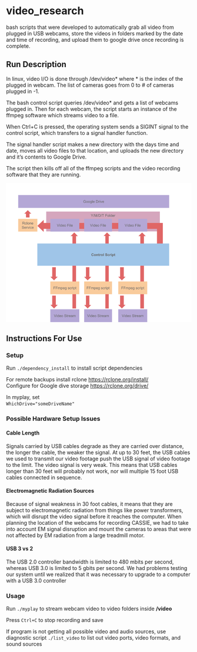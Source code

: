# video_research
bash scripts that were developed to automatically grab all video from plugged in USB webcams, store the videos in folders marked by the date and time of recording, and upload them to google drive once recording is complete.

## Run Description
In linux, video I/O is done through /dev/video* where * is the index of the plugged in webcam. The list of cameras goes from 0 to # of cameras plugged in -1.

The bash control script queries /dev/video* and gets a list of webcams plugged in. Then for each webcam, the script starts an instance of the ffmpeg software which streams video to a file.

When Ctrl+C is pressed, the operating system sends a SIGINT signal to the control script, which transfers to a signal handler function.

The signal handler script makes a new directory with the days time and date, moves all video files to that location, and uploads the new directory and it’s contents to Google Drive.

The script then kills off all of the ffmpeg scripts and the video recording software that they are running.

![alt text](https://raw.githubusercontent.com/osudrl/video_research/master/controlFlow.png)


## Instructions For Use
### Setup
Run `./dependency_install` to install script dependencies

For remote backups install rclone https://rclone.org/install/  
Configure for Google dive storage https://rclone.org/drive/  

In myplay, set  
`WhichDrive="someDriveName"`  

### Possible Hardware Setup Issues

#### Cable Length
Signals carried by USB cables degrade as they are carried over distance, the longer the cable, the weaker the signal. At up to 30 feet, the USB cables we used to transmit our video footage push the USB signal of video footage to the limit. The video signal is very weak. This means that USB cables longer than 30 feet will probably not work, nor will multiple 15 foot USB cables connected in sequence.

#### Electromagnetic Radiation Sources
Because of signal weakness in 30 foot cables, it means that they are subject to electromagnetic radiation from things like power transformers, which will disrupt the video signal before it reaches the computer. When planning the location of the webcams for recording CASSIE, we had to take into account EM signal disruption and mount the cameras to areas that were not affected by EM radiation from a large treadmill motor.


#### USB 3 vs 2
The USB 2.0 controller bandwidth is limited to 480 mbits per second, whereas USB 3.0 is limited to 5 gbits per second. 
We had problems testing our system until we realized that it was necessary to upgrade to a computer with a USB 3.0 controller


### Usage
Run `./myplay` to stream webcam video to video folders inside __/video__

Press `Ctrl+C` to stop recording and save

If program is not getting all possible video and audio sources, use diagnostic script `./list_video` to list out video ports, video formats, and sound sources
